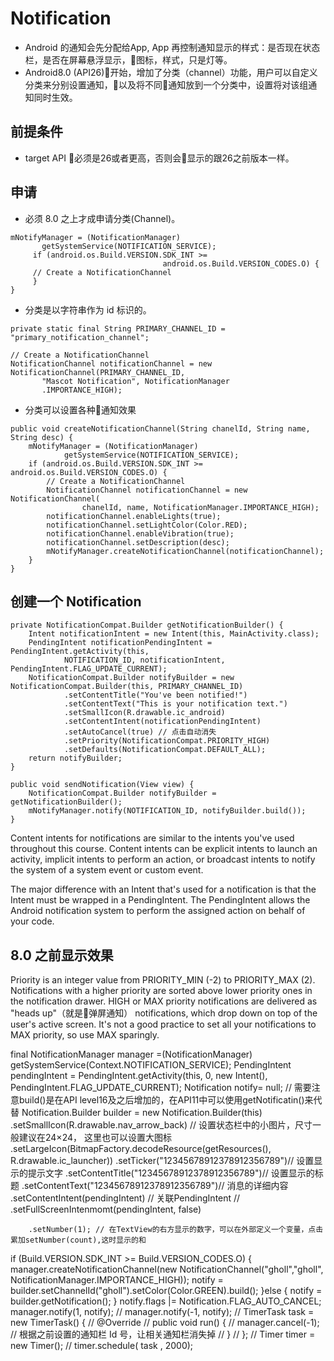 # Notification

- Android 的通知会先分配给App, App 再控制通知显示的样式：是否现在状态栏，是否在屏幕悬浮显示，图标，样式，只是灯等。
- Android8.0 (API26)开始，增加了分类（channel）功能，用户可以自定义分类来分别设置通知，以及将不同通知放到一个分类中，设置将对该组通知同时生效。



## 前提条件

- target API 必须是26或者更高，否则会显示的跟26之前版本一样。

## 申请

- 必须 8.0 之上才成申请分类(Channel)。
```
mNotifyManager = (NotificationManager)
       getSystemService(NOTIFICATION_SERVICE);
     if (android.os.Build.VERSION.SDK_INT >=
                                  android.os.Build.VERSION_CODES.O) {
     // Create a NotificationChannel
     }
}
```
- 分类是以字符串作为 id 标识的。
```
private static final String PRIMARY_CHANNEL_ID = "primary_notification_channel";

// Create a NotificationChannel
NotificationChannel notificationChannel = new NotificationChannel(PRIMARY_CHANNEL_ID,
       "Mascot Notification", NotificationManager
       .IMPORTANCE_HIGH);
```
- 分类可以设置各种通知效果

```
public void createNotificationChannel(String chanelId, String name, String desc) {
    mNotifyManager = (NotificationManager)
            getSystemService(NOTIFICATION_SERVICE);
    if (android.os.Build.VERSION.SDK_INT >= android.os.Build.VERSION_CODES.O) {
        // Create a NotificationChannel
        NotificationChannel notificationChannel = new NotificationChannel(
                chanelId, name, NotificationManager.IMPORTANCE_HIGH);
        notificationChannel.enableLights(true);
        notificationChannel.setLightColor(Color.RED);
        notificationChannel.enableVibration(true);
        notificationChannel.setDescription(desc);
        mNotifyManager.createNotificationChannel(notificationChannel);
    }
}
```

## 创建一个 Notification

```
private NotificationCompat.Builder getNotificationBuilder() {
    Intent notificationIntent = new Intent(this, MainActivity.class);
    PendingIntent notificationPendingIntent = PendingIntent.getActivity(this,
            NOTIFICATION_ID, notificationIntent, PendingIntent.FLAG_UPDATE_CURRENT);
    NotificationCompat.Builder notifyBuilder = new NotificationCompat.Builder(this, PRIMARY_CHANNEL_ID)
            .setContentTitle("You've been notified!")
            .setContentText("This is your notification text.")
            .setSmallIcon(R.drawable.ic_android)
            .setContentIntent(notificationPendingIntent)
            .setAutoCancel(true) // 点击自动消失
            .setPriority(NotificationCompat.PRIORITY_HIGH)
            .setDefaults(NotificationCompat.DEFAULT_ALL);
    return notifyBuilder;
}

public void sendNotification(View view) {
    NotificationCompat.Builder notifyBuilder = getNotificationBuilder();
    mNotifyManager.notify(NOTIFICATION_ID, notifyBuilder.build());
}
```

Content intents for notifications are similar to the intents you've used throughout this course. Content intents can be explicit intents to launch an activity, implicit intents to perform an action, or broadcast intents to notify the system of a system event or custom event.

The major difference with an Intent that's used for a notification is that the Intent must be wrapped in a PendingIntent. The PendingIntent allows the Android notification system to perform the assigned action on behalf of your code.


## 8.0 之前显示效果
Priority is an integer value from PRIORITY_MIN (-2) to PRIORITY_MAX (2). Notifications with a higher priority are sorted above lower priority ones in the notification drawer. HIGH or MAX priority notifications are delivered as "heads up"（就是弹屏通知） notifications, which drop down on top of the user's active screen. It's not a good practice to set all your notifications to MAX priority, so use MAX sparingly.




final NotificationManager manager =(NotificationManager) getSystemService(Context.NOTIFICATION_SERVICE);
PendingIntent pendingIntent = PendingIntent.getActivity(this, 0, new Intent(), PendingIntent.FLAG_UPDATE_CURRENT);
Notification notify= null; // 需要注意build()是在API level16及之后增加的，在API11中可以使用getNotificatin()来代替
Notification.Builder builder = new Notification.Builder(this)
        .setSmallIcon(R.drawable.nav_arrow_back) // 设置状态栏中的小图片，尺寸一般建议在24×24， 这里也可以设置大图标
        .setLargeIcon(BitmapFactory.decodeResource(getResources(), R.drawable.ic_launcher))
        .setTicker("12345678912378912356789")// 设置显示的提示文字
        .setContentTitle("12345678912378912356789")// 设置显示的标题
        .setContentText("12345678912378912356789")// 消息的详细内容
        .setContentIntent(pendingIntent) // 关联PendingIntent
//                .setFullScreenIntenmomt(pendingIntent, false)

        .setNumber(1); // 在TextView的右方显示的数字，可以在外部定义一个变量，点击累加setNumber(count),这时显示的和

if (Build.VERSION.SDK_INT >= Build.VERSION_CODES.O) {
    manager.createNotificationChannel(new NotificationChannel("gholl","gholl", NotificationManager.IMPORTANCE_HIGH));
    notify = builder.setChannelId("gholl").setColor(Color.GREEN).build();
}else {
    notify = builder.getNotification();
}
notify.flags |= Notification.FLAG_AUTO_CANCEL;
manager.notify(1, notify);
//        manager.notify(-1, notify);
//        TimerTask task = new TimerTask() {
//            @Override
//            public void run() {
//                manager.cancel(-1); // 根据之前设置的通知栏 Id 号，让相关通知栏消失掉
//            }
//        };
//        Timer timer = new Timer();
//        timer.schedule( task , 2000);
